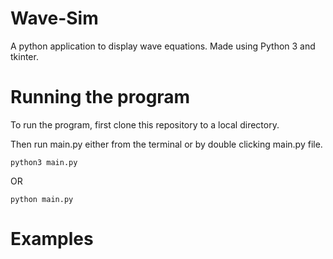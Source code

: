 # Wave-Sim
A python application to display wave equations. Made using Python 3 and tkinter.


# Running the program

To run the program, first clone this repository to a local directory.

Then run main.py either from the terminal or by double clicking main.py file.

```
python3 main.py
```

OR
```
python main.py
```


# Examples


